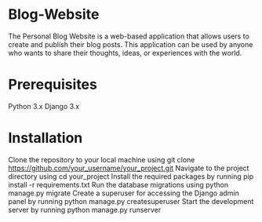 # Blog-Website
The Personal Blog Website is a web-based application that allows users to create and publish their blog posts. 
This application can be used by anyone who wants to share their thoughts, ideas, or experiences with the world.

# Prerequisites
Python 3.x
Django 3.x

# Installation
Clone the repository to your local machine using git clone https://github.com/your_username/your_project.git Navigate to the project directory using cd your_project Install the required packages by running pip install -r requirements.txt Run the database migrations using python manage.py migrate Create a superuser for accessing the Django admin panel by running python manage.py createsuperuser Start the development server by running python manage.py runserver
